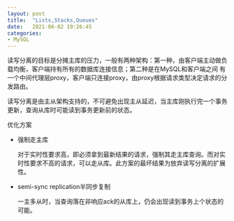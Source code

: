 ```yaml
---
layout: post
title:  "Lists,Stacks,Queues"
date:   2021-06-02 19:26:45
categories: 
- MySQL
---
```


读写分离的目标是分摊主库的压力，一般有两种架构：第一种，由客户端主动做负载均衡，客户端持有所有的数据库连接信息；第二种是在MySQL和客户端之间
有一个中间代理层proxy，客户端只连接proxy，由proxy根据请求类型决定请求的分发路由。

读写分离是由主从架构支持的，不可避免出现主从延迟，当主库刚执行完一个事务更新，查询从库时可能读到事务更新前的状态。

优化方案

* 强制走主库
    
    对于实时性要求高，即必须拿到最新结果的请求，强制其走主库查询。而对实时性要求不高的请求，可以走从库。此方案的最坏结果为放弃读写分离的扩展性。

* semi-sync replication半同步复制

    一主多从时，当查询落在非响应ack的从库上，仍会出现读到事务上个状态的可能。


    